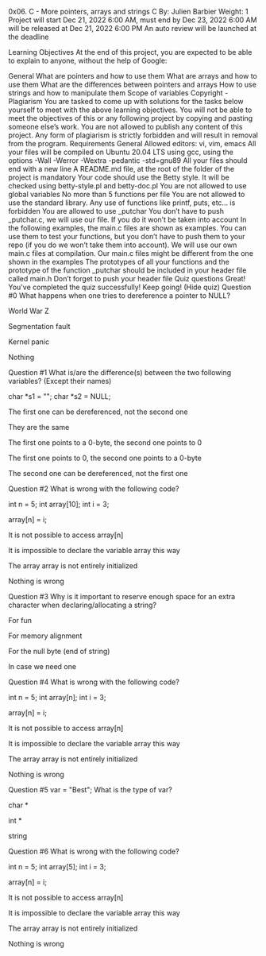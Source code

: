 
0x06. C - More pointers, arrays and strings
C
 By: Julien Barbier
 Weight: 1
 Project will start Dec 21, 2022 6:00 AM, must end by Dec 23, 2022 6:00 AM
 will be released at Dec 21, 2022 6:00 PM
 An auto review will be launched at the deadline


Learning Objectives
At the end of this project, you are expected to be able to explain to anyone, without the help of Google:

General
What are pointers and how to use them
What are arrays and how to use them
What are the differences between pointers and arrays
How to use strings and how to manipulate them
Scope of variables
Copyright - Plagiarism
You are tasked to come up with solutions for the tasks below yourself to meet with the above learning objectives.
You will not be able to meet the objectives of this or any following project by copying and pasting someone else’s work.
You are not allowed to publish any content of this project.
Any form of plagiarism is strictly forbidden and will result in removal from the program.
Requirements
General
Allowed editors: vi, vim, emacs
All your files will be compiled on Ubuntu 20.04 LTS using gcc, using the options -Wall -Werror -Wextra -pedantic -std=gnu89
All your files should end with a new line
A README.md file, at the root of the folder of the project is mandatory
Your code should use the Betty style. It will be checked using betty-style.pl and betty-doc.pl
You are not allowed to use global variables
No more than 5 functions per file
You are not allowed to use the standard library. Any use of functions like printf, puts, etc… is forbidden
You are allowed to use _putchar
You don’t have to push _putchar.c, we will use our file. If you do it won’t be taken into account
In the following examples, the main.c files are shown as examples. You can use them to test your functions, but you don’t have to push them to your repo (if you do we won’t take them into account). We will use our own main.c files at compilation. Our main.c files might be different from the one shown in the examples
The prototypes of all your functions and the prototype of the function _putchar should be included in your header file called main.h
Don’t forget to push your header file
Quiz questions
Great! You've completed the quiz successfully! Keep going! (Hide quiz)
Question #0
What happens when one tries to dereference a pointer to NULL?


World War Z


Segmentation fault


Kernel panic


Nothing

Question #1
What is/are the difference(s) between the two following variables? (Except their names)

char *s1 = "";
char *s2 = NULL;

The first one can be dereferenced, not the second one


They are the same


The first one points to a 0-byte, the second one points to 0


The first one points to 0, the second one points to a 0-byte


The second one can be dereferenced, not the first one

Question #2
What is wrong with the following code?

int n = 5;
int array[10];
int i = 3;

array[n] = i;

It is not possible to access array[n]


It is impossible to declare the variable array this way


The array array is not entirely initialized


Nothing is wrong

Question #3
Why is it important to reserve enough space for an extra character when declaring/allocating a string?


For fun


For memory alignment


For the null byte (end of string)


In case we need one

Question #4
What is wrong with the following code?

int n = 5;
int array[n];
int i = 3;

array[n] = i;

It is not possible to access array[n]


It is impossible to declare the variable array this way


The array array is not entirely initialized


Nothing is wrong

Question #5
var = "Best";
What is the type of var?


char *


int *


string

Question #6
What is wrong with the following code?

int n = 5;
int array[5];
int i = 3;

array[n] = i;

It is not possible to access array[n]


It is impossible to declare the variable array this way


The array array is not entirely initialized


Nothing is wrong
